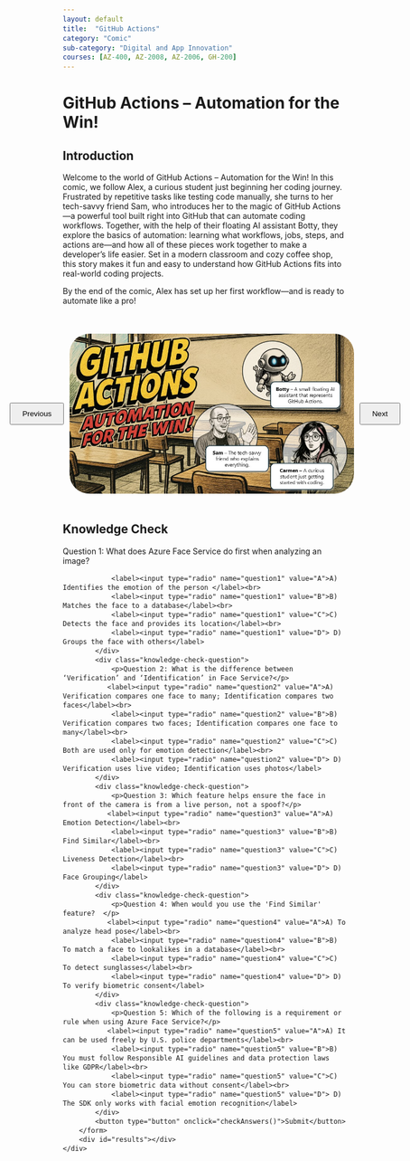 ```yaml
---
layout: default
title:  "GitHub Actions"
category: "Comic"
sub-category: "Digital and App Innovation"
courses: [AZ-400, AZ-2008, AZ-2006, GH-200]
---
```



# GitHub Actions – Automation for the Win!

## Introduction
Welcome to the world of GitHub Actions – Automation for the Win! In this comic, we follow Alex, a curious student just beginning her coding journey. Frustrated by repetitive tasks like testing code manually, she turns to her tech-savvy friend Sam, who introduces her to the magic of GitHub Actions—a powerful tool built right into GitHub that can automate coding workflows.
Together, with the help of their floating AI assistant Botty, they explore the basics of automation: learning what workflows, jobs, steps, and actions are—and how all of these pieces work together to make a developer’s life easier. Set in a modern classroom and cozy coffee shop, this story makes it fun and easy to understand how GitHub Actions fits into real-world coding projects.

By the end of the comic, Alex has set up her first workflow—and is ready to automate like a pro!

<html lang="en">
<head>
    <meta charset="UTF-8">
    <meta name="viewport" content="width=device-width, initial-scale=1.0">
    <title>Image Carousel</title>
    <style>
        .carousel-container {
            display: flex;
            align-items: center;
            justify-content: center;
            margin-top: 50px;
        }
        .carousel-image {
            width: 800px;
            max-height: 700px;
            transition: transform 0.3s ease;
            cursor: pointer;
         border-radius: 35px;
        }
        .carousel-image.enlarged {
            transform: scale(1.5);
        }
        .carousel-button {
            padding: 10px 20px;
            margin: 0 10px;
            cursor: pointer;
        }
        .knowledge-check {
            margin-top: 50px;
        }
        .knowledge-check-question {
            margin-bottom: 20px;
        }
        .correct {
            color: green;
        }
        .incorrect {
            color: red;
        }
    </style>
</head>
<body>
    <div class="carousel-container">
        <button class="carousel-button" onclick="prevImage()">Previous</button>
        <img id="carousel" class="carousel-image" src="./images/gh1.JPG" alt="Image Carousel" onclick="toggleEnlarge()" class="img-fluid">
        <button class="carousel-button" onclick="nextImage()">Next</button>
    </div>

  <div class="knowledge-check">
        <h2>Knowledge Check</h2>
        <form id="knowledgeCheckForm">
            <div class="knowledge-check-question">
                <p>Question 1: What does Azure Face Service do first when analyzing an image?</p>
                
                <label><input type="radio" name="question1" value="A">A) Identifies the emotion of the person </label><br>
                <label><input type="radio" name="question1" value="B">B) Matches the face to a database</label><br>
                <label><input type="radio" name="question1" value="C">C) Detects the face and provides its location</label><br>
                <label><input type="radio" name="question1" value="D"> D) Groups the face with others</label>
            </div>
            <div class="knowledge-check-question">
                <p>Question 2: What is the difference between ‘Verification’ and ‘Identification’ in Face Service?</p>
               <label><input type="radio" name="question2" value="A">A) Verification compares one face to many; Identification compares two faces</label><br>
                <label><input type="radio" name="question2" value="B">B) Verification compares two faces; Identification compares one face to many</label><br>
                <label><input type="radio" name="question2" value="C">C) Both are used only for emotion detection</label><br>
                <label><input type="radio" name="question2" value="D"> D) Verification uses live video; Identification uses photos</label>
            </div>
            <div class="knowledge-check-question">
                <p>Question 3: Which feature helps ensure the face in front of the camera is from a live person, not a spoof?</p>
               <label><input type="radio" name="question3" value="A">A) Emotion Detection</label><br>
                <label><input type="radio" name="question3" value="B">B) Find Similar</label><br>
                <label><input type="radio" name="question3" value="C">C) Liveness Detection</label><br>
                <label><input type="radio" name="question3" value="D"> D) Face Grouping</label>
            </div>
            <div class="knowledge-check-question">
                <p>Question 4: When would you use the 'Find Similar' feature?  </p>
               <label><input type="radio" name="question4" value="A">A) To analyze head pose</label><br>
                <label><input type="radio" name="question4" value="B">B) To match a face to lookalikes in a database</label><br>
                <label><input type="radio" name="question4" value="C">C) To detect sunglasses</label><br>
                <label><input type="radio" name="question4" value="D"> D) To verify biometric consent</label>
            </div>            
            <div class="knowledge-check-question">
                <p>Question 5: Which of the following is a requirement or rule when using Azure Face Service?</p>
               <label><input type="radio" name="question5" value="A">A) It can be used freely by U.S. police departments</label><br>
                <label><input type="radio" name="question5" value="B">B) You must follow Responsible AI guidelines and data protection laws like GDPR</label><br>
                <label><input type="radio" name="question5" value="C">C) You can store biometric data without consent</label><br>
                <label><input type="radio" name="question5" value="D"> D) The SDK only works with facial emotion recognition</label>
            </div>               
            <button type="button" onclick="checkAnswers()">Submit</button>
        </form>
        <div id="results"></div>
    </div>

    
  <script>
        const images = ["./images/gh1.JPG", "./images/gh2.JPG", "./images/gh3.JPG", "./images/gh4.JPG", "./images/gh5.JPG", "./images/gh6.JPG", "./images/gh7.JPG", "./images/gh8.JPG", "./images/gh9.JPG"];
        let currentIndex = 0;

        function showImage(index) {
            const carousel = document.getElementById('carousel');
            carousel.src = images[index];
        }

        function nextImage() {
            currentIndex = (currentIndex + 1) % images.length;
            showImage(currentIndex);
        }

        function prevImage() {
            currentIndex = (currentIndex - 1 + images.length) % images.length;
            showImage(currentIndex);
        }

        function toggleEnlarge() {
            const carousel = document.getElementById('carousel');
            carousel.classList.toggle('enlarged');
        }

            function checkAnswers() {
            const answers = {
                question1: 'C',
                question2: 'B',
                question3: 'C',
                question4: 'B',
                question5: 'B'
            
               
            };

            let score = 0;
            const form = document.getElementById('knowledgeCheckForm');
            const results = document.getElementById('results');
            results.innerHTML = '';

            for (const [question, correctAnswer] of Object.entries(answers)) {
                const selected = form.querySelector(`input[name="${question}"]:checked`);
                const questionElement = form.querySelector(`input[name="${question}"][value="${correctAnswer}"]`).parentElement;
                if (selected && selected.value === correctAnswer) {
                    score++;
                    questionElement.classList.add('correct');
                } else if (selected) {
                    selected.parentElement.classList.add('incorrect');
                    questionElement.classList.add('correct');
                } else {
                    questionElement.classList.add('correct');
                }
            }

  

            results.innerHTML = `You got ${score} out of ${Object.keys(answers).length} correct.`;
        }
    </script>
</body>
</html>
